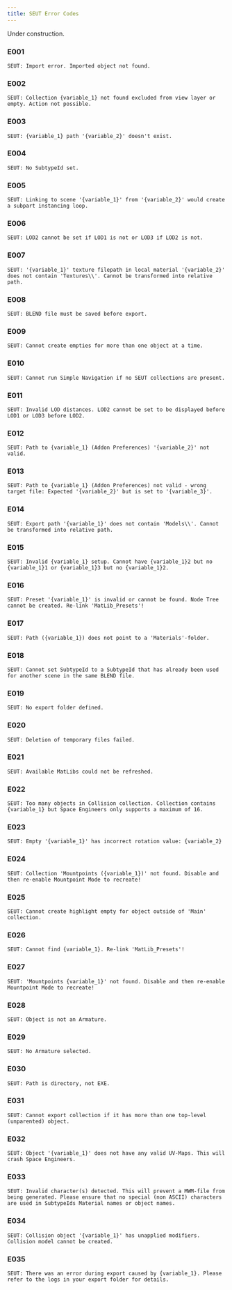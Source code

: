 ```yaml
---
title: SEUT Error Codes
---
```


Under construction.

### E001
```
SEUT: Import error. Imported object not found.
```

### E002
`SEUT: Collection {variable_1} not found excluded from view layer or empty. Action not possible.`

### E003
`SEUT: {variable_1} path '{variable_2}' doesn't exist.`

### E004
`SEUT: No SubtypeId set.`

### E005
`SEUT: Linking to scene '{variable_1}' from '{variable_2}' would create a subpart instancing loop.`

### E006
`SEUT: LOD2 cannot be set if LOD1 is not or LOD3 if LOD2 is not.`

### E007
`SEUT: '{variable_1}' texture filepath in local material '{variable_2}' does not contain 'Textures\\'. Cannot be transformed into relative path.`

### E008
`SEUT: BLEND file must be saved before export.`

### E009
`SEUT: Cannot create empties for more than one object at a time.`

### E010
`SEUT: Cannot run Simple Navigation if no SEUT collections are present.`

### E011
`SEUT: Invalid LOD distances. LOD2 cannot be set to be displayed before LOD1 or LOD3 before LOD2.`

### E012
`SEUT: Path to {variable_1} (Addon Preferences) '{variable_2}' not valid.`

### E013
`SEUT: Path to {variable_1} (Addon Preferences) not valid - wrong target file: Expected '{variable_2}' but is set to '{variable_3}'.`

### E014
`SEUT: Export path '{variable_1}' does not contain 'Models\\'. Cannot be transformed into relative path.`

### E015
`SEUT: Invalid {variable_1} setup. Cannot have {variable_1}2 but no {variable_1}1 or {variable_1}3 but no {variable_1}2.`

### E016
`SEUT: Preset '{variable_1}' is invalid or cannot be found. Node Tree cannot be created. Re-link 'MatLib_Presets'!`

### E017
`SEUT: Path ({variable_1}) does not point to a 'Materials'-folder.`

### E018
`SEUT: Cannot set SubtypeId to a SubtypeId that has already been used for another scene in the same BLEND file.`

### E019
`SEUT: No export folder defined.`

### E020
`SEUT: Deletion of temporary files failed.`

### E021
`SEUT: Available MatLibs could not be refreshed.`

### E022
`SEUT: Too many objects in Collision collection. Collection contains {variable_1} but Space Engineers only supports a maximum of 16.`

### E023
`SEUT: Empty '{variable_1}' has incorrect rotation value: {variable_2}`

### E024
`SEUT: Collection 'Mountpoints ({variable_1})' not found. Disable and then re-enable Mountpoint Mode to recreate!`

### E025
`SEUT: Cannot create highlight empty for object outside of 'Main' collection.`

### E026
`SEUT: Cannot find {variable_1}. Re-link 'MatLib_Presets'!`

### E027
`SEUT: 'Mountpoints {variable_1}' not found. Disable and then re-enable Mountpoint Mode to recreate!`

### E028
`SEUT: Object is not an Armature.`

### E029
`SEUT: No Armature selected.`

### E030
`SEUT: Path is directory, not EXE.`

### E031
`SEUT: Cannot export collection if it has more than one top-level (unparented) object.`

### E032
`SEUT: Object '{variable_1}' does not have any valid UV-Maps. This will crash Space Engineers.`

### E033
`SEUT: Invalid character(s) detected. This will prevent a MWM-file from being generated. Please ensure that no special (non ASCII) characters are used in SubtypeIds Material names or object names.`

### E034
`SEUT: Collision object '{variable_1}' has unapplied modifiers. Collision model cannot be created.`

### E035
`SEUT: There was an error during export caused by {variable_1}. Please refer to the logs in your export folder for details.`